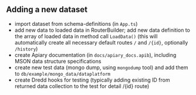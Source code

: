 ## Adding a new dataset

- import dataset from schema-definitions (in `App.ts`)
- add new data to loaded data in RouterBuilder; add new data definition to the array of loaded data in method call `LoadData()` (this will automatically create all necessary default routes `/` and `/{id}`, optionally `/history`)
- create Apiary documentation (in `docs/apiary_docs.apib`), including MSON data structure specifications
- create new test data (mongo dump, using `mongodump` tool) and add them to `db/example/mongo_data/dataplatform`
- create Dredd hooks for testing (typically adding existing ID from returned data collection to the test for detail /{id} route)